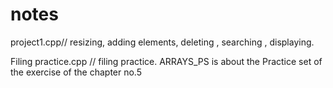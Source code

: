 # notes
project1.cpp// resizing, adding elements, deleting , searching , displaying.

Filing practice.cpp // filing practice.
ARRAYS_PS is about the Practice set of the exercise of the chapter no.5
